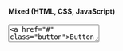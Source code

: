 #### Mixed (HTML, CSS, JavaScript)

<textarea class="code-editor" name="code">
<a href="#" class="button">Button</a>
<a href="#" class="button is-primary">Button</a>
<a href="#" class="button is-secondary">Button</a>
<a href="#" class="button is-outline">Button</a>
<a href="#" class="button is-ghost">Button</a>
<style>
html {
  font-size: 62.5%;
}
body {
  font-size: 10px;
  font-family: Tahoma, Geneva, sans-serif;
  font-family: var(--text-body-font);
  color: #383838;
  color: var(--text-body-color);
}
</style>
<script>
  function previewCode() {
    let codePreview = document.querySelectorAll(".code-preview");
    let preview =  codePreview[i].contentDocument;
    preview.open();
    preview.write(editor.getValue());
    preview.close();
  }
</script>
</textarea>